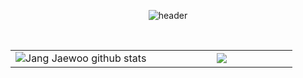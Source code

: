 <div align="center">
  
  ![header](https://capsule-render.vercel.app/api?type=Soft&color=auto&text=🌏%20hello%20world!&animation=twinkling&fontSize=45&height=100)
</div>
<br/>

<p align="center">
<table>
    <tr>
      <td align="center" width="50%">
        <img src="https://github-readme-stats.vercel.app/api?username=oweaj&show_icons=true&include_all_commits=true&theme=buefy&hide_border=true" alt="Jang Jaewoo github stats" />
      </td>
      <td align="center" width="50%">
        <img src="https://github-readme-stats.vercel.app/api/top-langs/?username=oweaj&layout=compact&theme=buefy&hide_border=true" />
      </td>
    </tr>
  </table>
</p>
